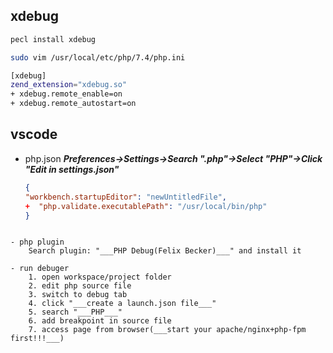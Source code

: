 ## xdebug
```bash
pecl install xdebug

sudo vim /usr/local/etc/php/7.4/php.ini

[xdebug]
zend_extension="xdebug.so"
+ xdebug.remote_enable=on
+ xdebug.remote_autostart=on
```

## vscode
- php.json
	___Preferences->Settings->Search ".php"->Select "PHP"->Click "Edit in settings.json"___
	
	```json
  {
    "workbench.startupEditor": "newUntitledFile",
	+  "php.validate.executablePath": "/usr/local/bin/php"
	}
```
	
- php plugin
	Search plugin: "___PHP Debug(Felix Becker)___" and install it

- run debuger
	1. open workspace/project folder
	2. edit php source file
	3. switch to debug tab
	4. click "___create a launch.json file___"
	5. search "___PHP___"
	6. add breakpoint in source file
	7. access page from browser(___start your apache/nginx+php-fpm first!!!___)